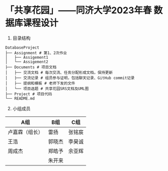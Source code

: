 # 「共享花园」——同济大学2023年春 数据库课程设计

1. 目录结构

```
DatabaseProject
├── Assignment # 第1、2次作业
│   ├── Assigement1
│   └── Assigement2
├── Documents # 项目文档
│   ├── 交流文档 # 每次交流、任务分配形成文档，保持更新
│   ├── 交流记录 # 组员参与证明，包括聊天记录、GitHub commit记录
│   ├── 提纲和模板 # 老师下发的文件
│   └── 项目选题 # 共享花园SRS文档及UML图
├── Project # 项目代码
└── README.md
```

2. 小组成员

| A组            | B组    | C组    |
| -------------- | ------ | ------ |
| 卢嘉霖（组长） | 雷扬   | 张铭宸 |
| 王浩           | 郭晓杰 | 李昊诚 |
| 周成杰         | 郑皓予 | 余亚辉 |
|                | 朱开来 |        |

